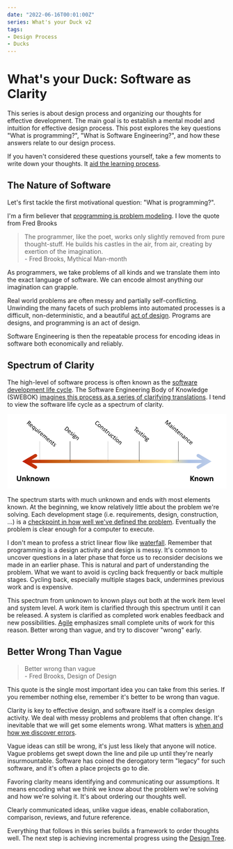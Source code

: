 ```yaml
---
date: "2022-06-16T00:01:00Z"
series: What's your Duck v2
tags:
- Design Process
- Ducks
---
```


# What's your Duck: Software as Clarity

This series is about design process and organizing our thoughts for effective development. The main goal is to establish a mental model and intuition for effective design process. This post explores the key questions "What is programming?", "What is Software Engineering?", and how these answers relate to our design process.

If you haven't considered these questions yourself, take a few moments to write down your thoughts. It [aid the learning process](../../post/2022-03-07-Small-Teaching-Review.md#predicting).

## The Nature of Software 

Let's first tackle the first motivational question: "What is programming?".

I'm a firm believer that [programming is problem modeling](../../post/2022-02-18-Programming-is-Problem-Modeling.md). I love the quote from Fred Brooks

> The programmer, like the poet, works only slightly removed from pure thought-stuff. He builds his castles in the air, from air, creating by exertion of the imagination.  
> \- Fred Brooks, Mythical Man-month

As programmers, we take problems of all kinds and we translate them into the exact language of software. We can encode almost anything our imagination can grapple.

Real world problems are often messy and partially self-conflicting. Unwinding the many facets of such problems into automated processes is a difficult, non-deterministic, and a beautiful [act of design](https://www.developerdotstar.com/mag/articles/reeves_design.html). Programs are designs, and programming is an act of design. 

Software Engineering is then the repeatable process for encoding ideas in software both economically and reliably.

## Spectrum of Clarity

The high-level of software process is often known as the [software development life cycle](https://en.wikipedia.org/wiki/Systems_development_life_cycle). The Software Engineering Body of Knowledge (SWEBOK) [imagines this process as a series of clarifying translations](../../post/2021-08-13-Swebok-transform-view.md). I tend to view the software life cycle as a spectrum of clarity.

![Spectrum of clarity](../../../static/post-media/Whats-your-duck/spectrum.png)

The spectrum starts with much unknown and ends with most elements known. At the beginning, we know relatively little about the problem we're solving. Each development stage (i.e. requirements, design, construction, ...) is a [checkpoint in how well we've defined the problem](../../post/2022-02-18-Programming-is-Problem-Modeling.md#increment-to-good-enough). Eventually the problem is clear enough for a computer to execute.

I don't mean to profess a strict linear flow like [waterfall](https://en.wikipedia.org/wiki/Waterfall_model). Remember that programming is a design activity and design is messy. It's common to uncover questions in a later phase that force us to reconsider decisions we made in an earlier phase. This is natural and part of understanding the problem. What we want to avoid is cycling back frequently or back multiple stages. Cycling back, especially multiple stages back, undermines previous work and is expensive. 

This spectrum from unknown to known plays out both at the work item level and system level. A work item is clarified through this spectrum until it can be released. A system is clarified as completed work enables feedback and new possibilities. [Agile](https://en.wikipedia.org/wiki/Agile_software_development) emphasizes small complete units of work for this reason. Better wrong than vague, and try to discover "wrong" early.

## Better Wrong Than Vague

> Better wrong than vague  
> \- Fred Brooks, Design of Design

This quote is the single most important idea you can take from this series. If you remember nothing else, remember it's better to be wrong than vague.

Clarity is key to effective design, and software itself is a complex design activity. We deal with messy problems and problems that often change. It's inevitable that we will get some elements wrong. What matters is [when and how we discover errors](https://stevemcconnell.com/articles/an-ounce-of-prevention/).

Vague ideas can still be wrong, it's just less likely that anyone will notice. Vague problems get swept down the line and pile up until they're nearly insurmountable. Software has coined the derogatory term "legacy" for such software, and it's often a place projects go to die.

Favoring clarity means identifying and communicating our assumptions. It means encoding what we think we know about the problem we're solving and how we're solving it. It's about ordering our thoughts well.

Clearly communicated ideas, unlike vague ideas, enable collaboration, comparison, reviews, and future reference.

Everything that follows in this series builds a framework to order thoughts well. The next step is achieving incremental progress using the [Design Tree](./2022-06-16-2-Design-Tree-and-Incremental-Progress.md).




